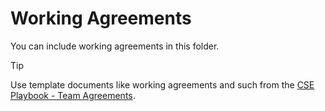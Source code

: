# Working Agreements

You can include working agreements in this folder.

> [!TIP]
> Use template documents like working agreements and such from the [CSE Playbook - Team Agreements](https://github.com/microsoft/code-with-engineering-playbook/tree/main/docs/agile-development/team-agreements).
